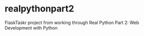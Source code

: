 # realpythonpart2
FlaskTaskr project from working through Real Python Part 2: Web Development with Python
